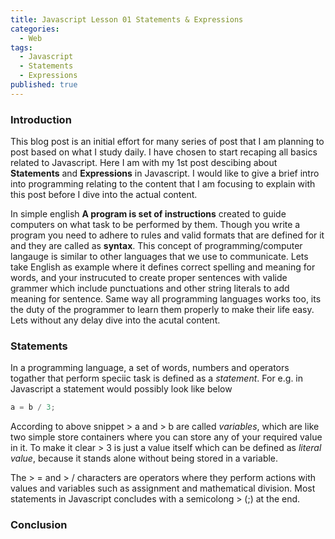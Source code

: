```yaml
---
title: Javascript Lesson 01 Statements & Expressions
categories:
  - Web
tags:
  - Javascript
  - Statements
  - Expressions
published: true
---
```

### **Introduction**
This blog post is an initial effort for many series of post that I am planning to post based on what I study daily. I have chosen to start recaping all basics related to Javascript. Here I am with my 1st post descibing about **Statements** and **Expressions** in Javascript. I would like to give a brief intro into programming relating to the content that I am focusing to explain with this post before I dive into the actual content. 

In simple english **A program is set of instructions** created to guide computers on what task to be performed by them. Though you write a program you need to adhere to rules and valid formats that are defined for it and they are called as **syntax**. This concept of programming/computer langauge is similar to other languages that we use to communicate. Lets take English as example where it defines correct spelling and meaning for words, and your instrucuted to create proper sentences with valide grammer which include punctuations and other string literals to add meaning for sentence. Same way all programming languages works too, its the duty of the programmer to learn them properly to make their life easy. Lets without any delay dive into the acutal content.

### **Statements**
In a programming language, a set of words, numbers and operators togather that perform speciic task is defined as a _statement_. For e.g. in Javascript a statement would possibly look like below 

```javascript
a = b / 3;
```

According to above snippet > a and > b are called _variables_, which are like two simple store containers where you can store any of your required value in it. To make it clear > 3 is just a value itself which can be defined as _literal value_, because it stands alone without being stored in a variable.

The > = and > / characters are operators where they perform actions with values and variables such as assignment and mathematical division. Most statements in Javascript concludes with a semicolong > (;) at the end. 



### **Conclusion**
